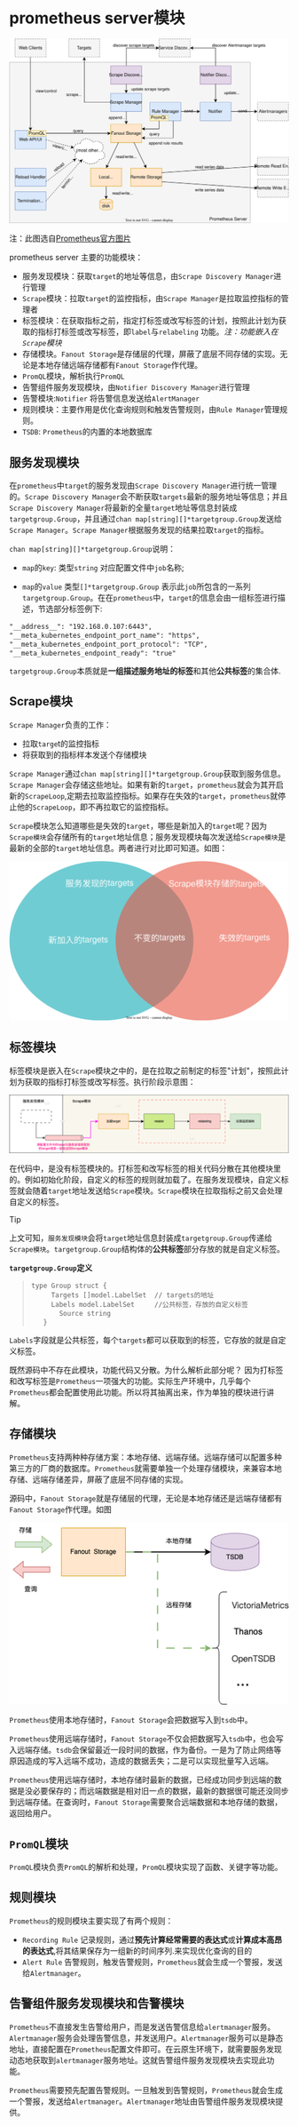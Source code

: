 
# prometheus server模块


![Prometheus server architecture](src/internal_architecture.svg)

注：此图选自[Prometheus官方图片](https://github.com/prometheus/prometheus/blob/main/documentation/images/internal_architecture.svg)

prometheus server 主要的功能模块：

- 服务发现模块：获取`target`的地址等信息，由`Scrape Discovery Manager`进行管理
- `Scrape`模块：拉取`target`的监控指标，由`Scrape Manager`是拉取监控指标的管理者
- 标签模块：在获取指标之前，指定打标签或改写标签的计划，按照此计划为获取的指标打标签或改写标签，即`label`与`relabeling` 功能。*注：功能嵌入在`Scrape`模块*
- 存储模块。`Fanout Storage`是存储层的代理，屏蔽了底层不同存储的实现。无论是本地存储远端存储都有`Fanout Storage`作代理。
- `PromQL`模块，解析执行`PromQL`
- 告警组件服务发现模块，由`Notifier Discovery Manager`进行管理
- 告警模块:`Notifier` 将告警信息发送给`AlertManager`
- 规则模块：主要作用是优化查询规则和触发告警规则，由`Rule Manager`管理规则。
- `TSDB`: `Prometheus`的内置的本地数据库

## 服务发现模块

在`prometheus`中`target`的服务发现由`Scrape Discovery Manager`进行统一管理的。`Scrape Discovery Manager`会不断获取`targets`最新的服务地址等信息；并且`Scrape Discovery Manager`将最新的全量`target`地址等信息封装成`targetgroup.Group`，并且通过`chan map[string][]*targetgroup.Group`发送给`Scrape Manager`。`Scrape Manager`根据服务发现的结果拉取`target`的指标。 

`chan map[string][]*targetgroup.Group`说明：

- `map`的`key`:   类型`string` 对应配置文件中`job`名称; 
  
- `map`的`value`  类型`[]*targetgroup.Group` 表示此`job`所包含的一系列`targetgroup.Group`。在在`prometheus`中，`target`的信息会由一组标签进行描述，节选部分标签例下:

```text
"__address__": "192.168.0.107:6443",
"__meta_kubernetes_endpoint_port_name": "https",
"__meta_kubernetes_endpoint_port_protocol": "TCP", 
"__meta_kubernetes_endpoint_ready": "true"
```
`targetgroup.Group`本质就是**一组描述服务地址的标签**和其他**公共标签**的集合体.



## Scrape模块

`Scrape Manager`负责的工作：

- 拉取`targe`t的监控指标
- 将获取到的指标样本发送个存储模块

`Scrape Manager`通过`chan map[string][]*targetgroup.Group`获取到服务信息。`Scrape Manager`会存储这些地址。如果有新的`target`，`prometheus`就会为其开启新的`ScrapeLoop`,定期去拉取监控指标。如果存在失效的`target`，`prometheus`就停止他的`ScrapeLoop`，即不再拉取它的监控指标。  

`Scrape`模块怎么知道哪些是失效的`target`，哪些是新加入的`target`呢？因为`Scrape模块`会存储所有的`target`地址信息；服务发现模块每次发送给`Scrape模块`是最新的全部的`target`地址信息。两者进行对比即可知道。如图：


![targets对比](./src/targets对比.svg)





## 标签模块

标签模块是嵌入在`Scrape`模块之中的，是在拉取之前制定的标签"计划"，按照此计划为获取的指标打标签或改写标签。执行阶段示意图：  

![执行阶段示意图](./src/label与relabel阶段.drawio.png)



在代码中，是没有标签模块的。打标签和改写标签的相关代码分散在其他模块里的。例如初始化阶段，自定义的标签的规则就加载了。在服务发现模块，自定义标签就会随着`target`地址发送给`Scrape`模块。`Scrape`模块在拉取指标之前又会处理自定义的标签。 



> [!TIP]
>
> 上文可知，`服务发现模块`会将`target`地址信息封装成`targetgroup.Group`传递给`Scrape模块`。`targetgroup.Group`结构体的**公共标签**部分存放的就是自定义标签。
>
> **`targetgroup.Group`定义**
>
> > ```golang
> > type Group struct {
> >      Targets []model.LabelSet  // targets的地址
> >      Labels model.LabelSet     //公共标签，存放的自定义标签
> > 	   Source string
> >    }
> > ```
>
> `Labels`字段就是公共标签，每个`targets`都可以获取到的标签，它存放的就是自定义标签。



既然源码中不存在此模块，功能代码又分散。为什么解析此部分呢？
因为打标签和改写标签是`Prometheus`一项强大的功能。实际生产环境中，几乎每个`Prometheus`都会配置使用此功能。所以将其抽离出来，作为单独的模块进行讲解。




## 存储模块

`Prometheus`支持两种种存储方案：本地存储、远端存储。远端存储可以配置多种第三方的厂商的数据库。`Prometheus`就需要单独一个处理存储模块，来兼容本地存储、远端存储差异，屏蔽了底层不同存储的实现。

源码中，`Fanout Storage`就是存储层的代理，无论是本地存储还是远端存储都有`Fanout Storage`作代理。如图



![Fanout Storage代理](./src/Fanout_Storage.drawio.png)

`Prometheus`使用本地存储时，`Fanout Storage`会把数据写入到`tsdb`中。

`Prometheus`使用远端存储时，`Fanout Storage`不仅会把数据写入`tsdb`中，也会写入远端存储。`tsdb`会保留最近一段时间的数据，作为备份。一是为了防止网络等原因造成的写入远端不成功，造成的数据丢失；二是可以实现批量写入远端。

`Prometheus`使用远端存储时，本地存储时最新的数据，已经成功同步到远端的数据是没必要保存的；而远端数据是相对旧一点的数据，最新的数据很可能还没同步到远端存储。在查询时，`Fanout Storage`需要聚合远端数据和本地存储的数据，返回给用户。






## `PromQL`模块

`PromQL`模块负责`PromQL`的解析和处理，`PromQL`模块实现了函数、关键字等功能。



## 规则模块

`Prometheus`的规则模块主要实现了有两个规则：

- `Recording Rule` 记录规则，通过**预先计算经常需要的表达式**或**计算成本高昂的表达式**,将其结果保存为一组新的时间序列.来实现优化查询的目的
- `Alert Rule` 告警规则，触发告警规则，`Prometheus`就会生成一个警报，发送给`Alertmanager`。



## 告警组件服务发现模块和告警模块

`Prometheus`不直接发生告警给用户，而是发送告警信息给`alertmanager`服务。`Alertmanager`服务会处理告警信息，并发送用户。`Alertmanager`服务可以是静态地址，直接配置在`Prometheus`配置文件即可。在云原生环境下，就需要服务发现动态地获取到`alertmanager`服务地址。这就告警组件服务发现模块去实现此功能。

`Prometheus`需要预先配置告警规则。一旦触发到告警规则，`Prometheus`就会生成一个警报，发送给`Alertmanager`。`Alertmanager`地址由告警组件服务发现模块提供。
